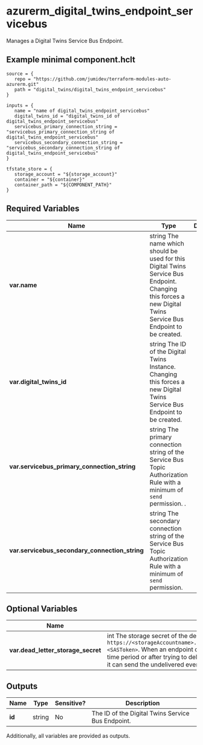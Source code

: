 # azurerm_digital_twins_endpoint_servicebus

Manages a Digital Twins Service Bus Endpoint.

## Example minimal component.hclt

```hcl
source = {
   repo = "https://github.com/jumidev/terraform-modules-auto-azurerm.git" 
   path = "digital_twins/digital_twins_endpoint_servicebus" 
}

inputs = {
   name = "name of digital_twins_endpoint_servicebus" 
   digital_twins_id = "digital_twins_id of digital_twins_endpoint_servicebus" 
   servicebus_primary_connection_string = "servicebus_primary_connection_string of digital_twins_endpoint_servicebus" 
   servicebus_secondary_connection_string = "servicebus_secondary_connection_string of digital_twins_endpoint_servicebus" 
}

tfstate_store = {
   storage_account = "${storage_account}" 
   container = "${container}" 
   container_path = "${COMPONENT_PATH}" 
}

```

## Required Variables

| Name | Type |  Description |
| ---- | --------- |  ----------- |
| **var.name** | string  The name which should be used for this Digital Twins Service Bus Endpoint. Changing this forces a new Digital Twins Service Bus Endpoint to be created. | 
| **var.digital_twins_id** | string  The ID of the Digital Twins Instance. Changing this forces a new Digital Twins Service Bus Endpoint to be created. | 
| **var.servicebus_primary_connection_string** | string  The primary connection string of the Service Bus Topic Authorization Rule with a minimum of `send` permission. . | 
| **var.servicebus_secondary_connection_string** | string  The secondary connection string of the Service Bus Topic Authorization Rule with a minimum of `send` permission. | 

## Optional Variables

| Name | Type |  Description |
| ---- | --------- |  ----------- |
| **var.dead_letter_storage_secret** | int  The storage secret of the dead-lettering, whose format is `https://<storageAccountname>.blob.core.windows.net/<containerName>?<SASToken>`. When an endpoint can't deliver an event within a certain time period or after trying to deliver the event a certain number of times, it can send the undelivered event to a storage account. | 



## Outputs

| Name | Type | Sensitive? | Description |
| ---- | ---- | --------- | --------- |
| **id** | string | No  | The ID of the Digital Twins Service Bus Endpoint. | 

Additionally, all variables are provided as outputs.
